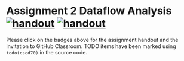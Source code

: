 # Assignment 2 Dataflow Analysis [![handout](https://img.shields.io/badge/-handout-blue)](https://www.overleaf.com/read/cncbrtszrfpx) [![handout](https://img.shields.io/badge/-GitHub%20Classroom-lightgreen)](https://classroom.github.com/g/Qx1ClGo0)

Please click on the badges above for the assignment handout and the invitation
to GitHub Classroom. TODO items have been marked using `todo(cscd70)` in the source code.
